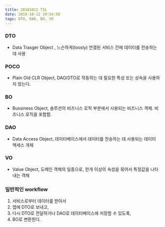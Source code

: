 ```yaml
---
title: 20181012 TIL
date: 2018-10-12 19:54:50
tags: DTO, DAO, BO, VO
---
```


### DTO
- Data Trasger Object , 느슨하게(loosly) 연결된 서비스 간에 데이터를 전송하는 데 사용

### POCO
- Plain Old CLR Object, DAO/DTO로 작동하는 데 필요한 특성 또는 상속을 사용하지 않는다.

### BO
- Bussiness Object, 솔루션의 비즈니스 로직 부분에서 사용되는 비즈니스 객체. 비즈니스 로직을 포함함.

### DAO
- Data Access Object, 데이터베이스에서 데이터를 전송하는 데 사용되는 데이터 액세스 개체

### VO
- Value Object, 도메인 객체의 일종으로, 한개 이상의 속성을 묶어서 특정값을 나타내는 객체

### 일반적인 workflow
1. 서비스로부터 데이터를 받아서 
2. 앱에 DTO로 보내고, 
3. 다시 DTO로 전달하거나 DAO로 데이터베이스에 저장할 수 있도록, 
4. BO로 변환힌디.
